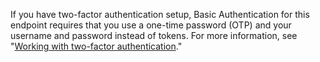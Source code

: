 If you have two-factor authentication setup, Basic Authentication for this endpoint requires that you use a one-time password (OTP) and your username and password instead of tokens. For more information, see "[Working with two-factor authentication](/v3/auth/#working-with-two-factor-authentication)."